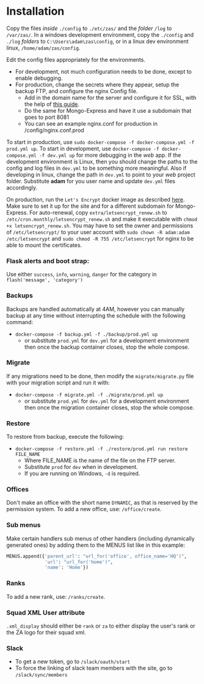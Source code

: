 # Installation
Copy the files *inside* `./config` to `./etc/zas/` and the *folder* `/log` to `/var/zas/`.
In a windows development environment, copy the `./config` and `./log` *folders* to `C:\Users\adam\zas\config`, or in a linux dev environment linux, `/home/adam/zas/config`.


Edit the config files appropriately for the environments.
* For development, not much configuration needs to be done, except to enable debugging.
* For production, change the secrets where they appear, setup the backup FTP, and configure the nginx Config file.
  * Add in the domain name for the server and configure it for SSL, with the help of [this guide](https://www.digitalocean.com/community/tutorials/how-to-secure-nginx-with-let-s-encrypt-on-ubuntu-14-04).
  * Do the same for Mongo-Express and have it use a subdomain that goes to port 8081
  * You can see an example nginx.conf for production in /config/nginx.conf.prod

To start in production, use `sudo docker-compose -f docker-compose.yml -f prod.yml up`.
To start in development, use `docker-compose -f docker-compose.yml -f dev.yml up` for more debugging in the *web* app.
If the development environment is Linux, then you should change the paths to the config and log files in `dev.yml` to be something more meaningful.
Also if developing in linux, change the path in `dev.yml` to point to your *web* project folder.
Substitute **adam** for you user name and update `dev.yml` files accordingly.

On production, run the `Let's Encrypt` docker image as described [here](http://letsencrypt.readthedocs.org/en/latest/using.html#running-with-docker).
Make sure to set it up for the site and for a different subdomain for Mongo-Express.
For auto-renewal, copy `extra/letsencrypt_renew.sh` to `/etc/cron.monthly/letsencrypt_renew.sh` and make it executable with `chmod +x letsencrypt_renew.sh`.
You may have to set the owner and permissions of `/etc/letsencrypt/` to your user account with `sudo chown -R adam:adam /etc/letsencrypt` and 
`sudo chmod -R 755 /etc/letsencrypt` for nginx to be able to mount the certificates.

### Flask alerts and boot strap:
Use either  `success`, `info`, `warning`, `danger` for the category in `flash('message', 'category')`

### Backups
Backups are handled automatically at 4AM, however you can manually backup at any time without interrupting the schedule with the following command:
* `docker-compose -f backup.yml -f ./backup/prod.yml up`
  * or substitute `prod.yml` for `dev.yml` for a development environment
then once the backup container closes, stop the whole compose.

### Migrate
If any migrations need to be done, then modify the `migrate/migrate.py` file with your migration script and run it with:
* `docker-compose -f migrate.yml -f ./migrate/prod.yml up`
  * or substitute `prod.yml` for `dev.yml` for a development environment
then once the migration container closes, stop the whole compose.

### Restore 
To restore from backup, execute the following:
* `docker-compose -f restore.yml -f ./restore/prod.yml run restore FILE_NAME`
  * Where FILE_NAME is the name of the file on the FTP server.
  * Substitute `prod` for `dev` when in development.
  * If you are running on Windows, `-d` is required.
  
### Offices
Don't make an office with the short name `DYNAMIC`, as that is reserved by the permission system.
To add a new office, use: `/office/create`.

### Sub menus
Make certain handlers sub menus of other handlers (including dynamically generated ones) by adding
them to the MENUS list like in this example:
```python
MENUS.append({'parent_url': "url_for('office', office_name='HQ')",
              'url': "url_for('home')",
              'name': 'Home'})
```

### Ranks
To add a new rank, use: `/ranks/create`.

### Squad XML User attribute
`.xml_display` should either be `rank` or `za` to either display the user's rank or the ZA logo for
their squad xml.

### Slack
* To get a new token, go to `/slack/oauth/start`
* To force the linking of slack team members with the site, go to `/slack/sync/members`

